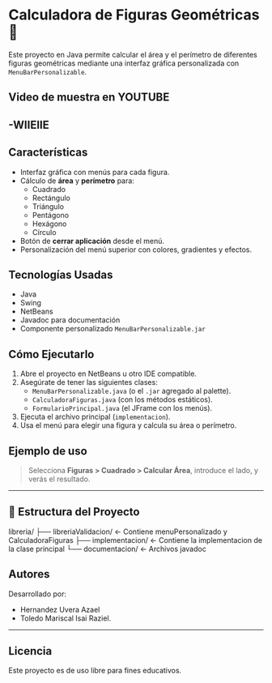 # Calculadora de Figuras Geométricas 🧮

Este proyecto en Java permite calcular el área y el perímetro de diferentes figuras geométricas mediante una interfaz gráfica personalizada con `MenuBarPersonalizable`.

## Video de muestra en YOUTUBE
-WIIEIIE
---
## Características

- Interfaz gráfica con menús para cada figura.
- Cálculo de **área** y **perímetro** para:
  - Cuadrado
  - Rectángulo
  - Triángulo
  - Pentágono
  - Hexágono
  - Círculo
- Botón de **cerrar aplicación** desde el menú.
- Personalización del menú superior con colores, gradientes y efectos.

## Tecnologías Usadas

- Java
- Swing
- NetBeans
- Javadoc para documentación
- Componente personalizado `MenuBarPersonalizable.jar`

## Cómo Ejecutarlo

1. Abre el proyecto en NetBeans u otro IDE compatible.
2. Asegúrate de tener las siguientes clases:
   - `MenuBarPersonalizable.java` (o el `.jar` agregado al palette).
   - `CalculadoraFiguras.java` (con los métodos estáticos).
   - `FormularioPrincipal.java` (el JFrame con los menús).
3. Ejecuta el archivo principal (`implementacion`).
4. Usa el menú para elegir una figura y calcula su área o perímetro.

## Ejemplo de uso

> Selecciona **Figuras > Cuadrado > Calcular Área**, introduce el lado, y verás el resultado.

---

## 📁 Estructura del Proyecto

libreria/
 ├── libreriaValidacion/ <- Contiene menuPersonalizado y CalculadoraFiguras
 ├── implementacion/ <- Contiene la implementacion de la clase principal
 └── documentacion/ <- Archivos javadoc

## Autores

Desarrollado por:
- Hernandez Uvera Azael
- Toledo Mariscal Isai Raziel.

---

## Licencia

Este proyecto es de uso libre para fines educativos.
